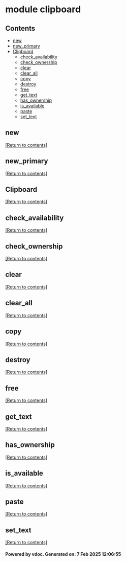 # module clipboard


## Contents
- [new](#new)
- [new_primary](#new_primary)
- [Clipboard](#Clipboard)
  - [check_availability](#check_availability)
  - [check_ownership](#check_ownership)
  - [clear](#clear)
  - [clear_all](#clear_all)
  - [copy](#copy)
  - [destroy](#destroy)
  - [free](#free)
  - [get_text](#get_text)
  - [has_ownership](#has_ownership)
  - [is_available](#is_available)
  - [paste](#paste)
  - [set_text](#set_text)

## new
[[Return to contents]](#Contents)

## new_primary
[[Return to contents]](#Contents)

## Clipboard
[[Return to contents]](#Contents)

## check_availability
[[Return to contents]](#Contents)

## check_ownership
[[Return to contents]](#Contents)

## clear
[[Return to contents]](#Contents)

## clear_all
[[Return to contents]](#Contents)

## copy
[[Return to contents]](#Contents)

## destroy
[[Return to contents]](#Contents)

## free
[[Return to contents]](#Contents)

## get_text
[[Return to contents]](#Contents)

## has_ownership
[[Return to contents]](#Contents)

## is_available
[[Return to contents]](#Contents)

## paste
[[Return to contents]](#Contents)

## set_text
[[Return to contents]](#Contents)

#### Powered by vdoc. Generated on: 7 Feb 2025 12:06:55
